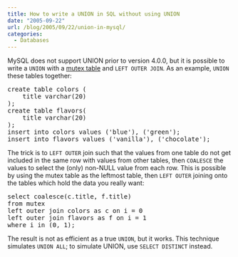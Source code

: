 ```yaml
---
title: How to write a UNION in SQL without using UNION
date: "2005-09-22"
url: /blog/2005/09/22/union-in-mysql/
categories:
  - Databases
---
```

MySQL does not support UNION prior to version 4.0.0, but it is possible to write a `UNION` with a [mutex table][1] and `LEFT OUTER JOIN`. As an example, `UNION` these tables together:

<pre>create table colors (
    title varchar(20)
);
create table flavors(
    title varchar(20)
);
insert into colors values ('blue'), ('green');
insert into flavors values ('vanilla'), ('chocolate');</pre>

The trick is to `LEFT OUTER` join such that the values from one table do not get included in the same row with values from other tables, then `COALESCE` the values to select the (only) non-NULL value from each row. This is possible by using the mutex table as the leftmost table, then `LEFT OUTER` joining onto the tables which hold the data you really want:

<pre>select coalesce(c.title, f.title)
from mutex
left outer join colors as c on i = 0
left outer join flavors as f on i = 1
where i in (0, 1);</pre>

The result is not as efficient as a true `UNION`, but it works. This technique simulates `UNION ALL`; to simulate UNION, use `SELECT DISTINCT` instead.

 [1]: /blog/2005/09/22/mutex-tables-in-sql/
